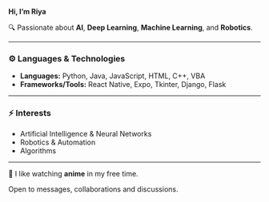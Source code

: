 **Hi, I’m Riya**

🔍 Passionate about **AI**, **Deep Learning**, **Machine Learning**, and **Robotics**.

---

### ⚙️ Languages & Technologies
- **Languages:** Python, Java, JavaScript, HTML, C++, VBA
- **Frameworks/Tools:** React Native, Expo, Tkinter, Django, Flask

---

### ⚡ Interests  
- Artificial Intelligence & Neural Networks  
- Robotics & Automation  
- Algorithms

---

🌱 I like watching **anime** in my free time.

Open to messages, collaborations and discussions.

